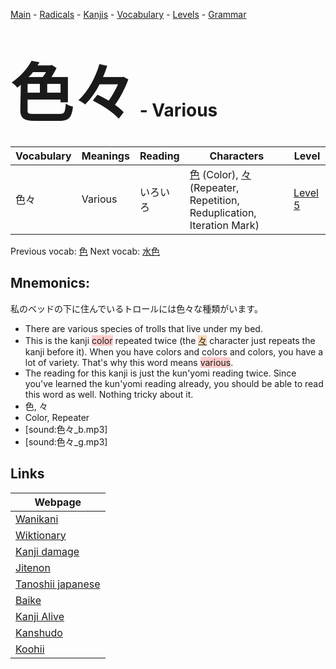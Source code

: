 <style> bigfont {font-size: 100px}</style>
[Main](../README.md) -
[Radicals](../radicals.md) -
[Kanjis](../kanjis.md) -
[Vocabulary](../vocabulary.md) -
[Levels](../levels.md) -
[Grammar](../grammar.md)
# <bigfont> 色々</bigfont> - Various 

| Vocabulary | Meanings | Reading | Characters | Level |
| --- | --- | --- | --- | --- |
| 色々 | Various | いろいろ |  [色](../kanjis/色.md) (Color), [々](../kanjis/々.md) (Repeater, Repetition, Reduplication, Iteration Mark) | [Level 5](../levels/wk_level5.md) |

Previous vocab: [色](色.md) Next vocab: [水色](水色.md) 

## Mnemonics:
私のベッドの下に住んでいるトロールには色々な種類がいます。
* There are various species of trolls that live under my bed.
* This is the kanji <span style="background-color:#ffcccb"> color</span> repeated twice (the <span style="background-color:#fed8b1"> [々](https://jisho.org/search/々)</span> character just repeats the kanji before it). When you have colors and colors and colors, you have a lot of variety. That's why this word means <span style="background-color:#ffcccb"> various</span>.
* The reading for this kanji is just the kun'yomi reading twice. Since you've learned the kun'yomi reading already, you should be able to read this word as well. Nothing tricky about it.
* 色, 々
* Color, Repeater
* [sound:色々_b.mp3]
* [sound:色々_g.mp3]


## Links 

| Webpage |
| --- |
| [Wanikani          ](https://www.wanikani.com/kanji/色々) |
| [Wiktionary        ](https://en.wiktionary.org/wiki/色々) |
| [Kanji damage      ](http://www.kanjidamage.com/kanji/search?utf8=✓&q=色々) |
| [Jitenon           ](https://jitenon.com/kanji/色々) |
| [Tanoshii japanese ](https://www.tanoshiijapanese.com/dictionary/kanji.cfm?k=色々) |
| [Baike             ](https://baike.baidu.com/item/色々) |
| [Kanji Alive       ](https://app.kanjialive.com/色々) |
| [Kanshudo          ](https://www.kanshudo.com/searchmn?q=色々) |
| [Koohii            ](https://kanji.koohii.com/study/kanji/色々) |
